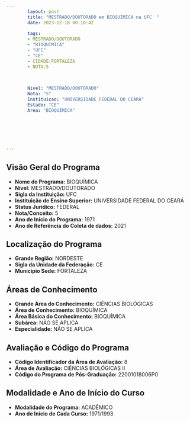 ```yaml
---
        layout: post
        title: "MESTRADO/DOUTORADO em BIOQUÍMICA na UFC  "
        date: 2023-12-18 00:10:42
     
        tags:
        - MESTRADO/DOUTORADO
        - "BIOQUÍMICA"
        - "UFC"
        - "CE"
        - CIDADE:FORTALEZA
        - NOTA:5
        
       

        Nivel: "MESTRADO/DOUTORADO"
        Nota: "5"
        Instituicao: "UNIVERSIDADE FEDERAL DO CEARÁ"
        Estado: "CE"
        Area: "BIOQUÍMICA"
        
        
        
        
        
        
---
```

## Visão Geral do Programa
- **Nome do Programa:** BIOQUÍMICA
- **Nível:** MESTRADO/DOUTORADO
- **Sigla da Instituição:** UFC
- **Instituição de Ensino Superior:** UNIVERSIDADE FEDERAL DO CEARÁ
- **Status Jurídico:** FEDERAL
- **Nota/Conceito:** 5
- **Ano de Início do Programa:** 1971
- **Ano de Referência do Coleta de dados:** 2021

## Localização do Programa
- **Grande Região:** NORDESTE
- **Sigla da Unidade da Federação:** CE
- **Município Sede:** FORTALEZA

## Áreas de Conhecimento
- **Grande Área do Conhecimento:** CIÊNCIAS BIOLÓGICAS
- **Área de Conhecimento:** BIOQUÍMICA
- **Área Básica do Conhecimento:** BIOQUÍMICA
- **Subárea:** NÃO SE APLICA
- **Especialidade:** NÃO SE APLICA

## Avaliação e Código do Programa
- **Código Identificador da Área de Avaliação:** 8
- **Área de Avaliação:** CIÊNCIAS BIOLÓGICAS II
- **Código do Programa de Pós-Graduação:** 22001018006P0


## Modalidade e Ano de Início do Curso
- **Modalidade do Programa:** ACADÊMICO
- **Ano de Início de Cada Curso:** 1971/1993
